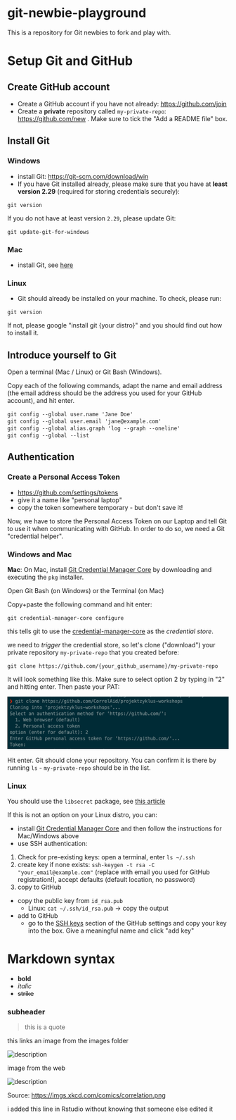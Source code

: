 # git-newbie-playground
This is a repository for Git newbies to fork and play with. 

# Setup Git and GitHub

## Create GitHub account
- Create a GitHub account if you have not already: https://github.com/join
- Create a **private** repository called `my-private-repo`: https://github.com/new . Make sure to tick the "Add a README file" box.

## Install Git

### Windows
- install Git: https://git-scm.com/download/win
- If you have Git installed already, please make sure that you have at **least version 2.29** (required for storing credentials securely): 
```
git version 
```
If you do not have at least version `2.29`, please update Git: 

```
git update-git-for-windows
```

### Mac
- install Git, see [here](https://git-scm.com/book/en/v2/Getting-Started-Installing-Git)

### Linux
- Git should already be installed on your machine. To check, please run: 
```
git version
```
If not, please google "install git {your distro}" and you should find out how to install it.

## Introduce yourself to Git

Open a terminal (Mac / Linux) or Git Bash (Windows).

Copy each of the following commands, adapt the name and email address (the email address should be the address you used for your GitHub account), and hit enter.

```
git config --global user.name 'Jane Doe'
git config --global user.email 'jane@example.com'
git config --global alias.graph 'log --graph --oneline'
git config --global --list
```

## Authentication

### Create a Personal Access Token
- https://github.com/settings/tokens
- give it a name like "personal laptop" 
- copy the token somewhere temporary - but don't save it!

Now, we have to store the Personal Access Token on our Laptop and tell Git to use it when communicating with GitHub. In order to do so, we need a Git "credential helper".

### Windows and Mac

**Mac**: On Mac, install [Git Credential Manager Core](https://github.com/microsoft/Git-Credential-Manager-Core/releases/tag/v2.0.394-beta) by downloading and executing the `pkg` installer. 

Open Git Bash (on Windows) or the Terminal (on Mac)

Copy+paste the following command and hit enter: 

```
git credential-manager-core configure
```

this tells git to use the [credential-manager-core](https://github.com/microsoft/Git-Credential-Manager-Core) as the _credential store_.


we need to _trigger_ the credential store, so let's clone ("download") your private repository `my-private-repo` that you created before:

```
git clone https://github.com/{your_github_username}/my-private-repo
```

It will look something like this. Make sure to select option 2 by typing in "2" and hitting enter. Then paste your PAT:

![](images/core-cred-manager.png)

Hit enter. Git should clone your repository. You can confirm it is there by running `ls` - `my-private-repo` should be in the list.

### Linux 

You should use the `libsecret` package, see [this article](https://www.softwaredeveloper.blog/git-credential-storage-libsecret)

If this is not an option on your Linux distro, you can: 
- install [Git Credential Manager Core](https://github.com/microsoft/Git-Credential-Manager-Core#linux-debian-package-deb)  and then follow the instructions for Mac/Windows above
- use SSH authentication: 

1. Check for pre-existing keys: open a terminal, enter `ls ~/.ssh`
2. create key if none exists:
`ssh-keygen -t rsa -C "your_email@example.com"`  (replace with email you used for GitHub registration!), accept defaults (default location, no password)
3. copy to GitHub 
- copy the public key from `id_rsa.pub`
  - Linux: `cat ~/.ssh/id_rsa.pub` -> copy the output 
- add to GitHub
  - go to the [SSH keys](https://github.com/settings/keys) section of the GitHub settings and copy your key into the box. Give a meaningful name and click "add key"
  

# Markdown syntax

- **bold**
- _italic_
- ~~strike~~
### subheader

> this is a quote

this links an image from the images folder

![description](images/xkcd_comic.png)

image from the web

![description](https://imgs.xkcd.com/comics/correlation.png)

Source: https://imgs.xkcd.com/comics/correlation.png

i added this line in Rstudio without knowing that someone else edited it